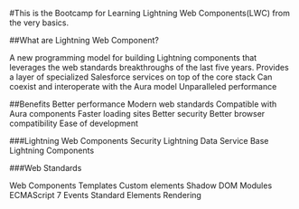 #This is the Bootcamp for Learning Lightning Web Components(LWC) from the very basics.

##What are Lightning Web Component?

A new programming model for building Lightning components that leverages the web standards breakthroughs of the last five years.
Provides a layer of specialized Salesforce services on top of the core stack
Can coexist and interoperate with the Aura model
Unparalleled performance

##Benefits
Better performance
Modern web standards
Compatible with Aura components
Faster loading sites
Better security
Better browser compatibility
Ease of development

###Lightning
Web Components
Security
Lightning Data Service
Base Lightning Components

###Web Standards

Web Components
Templates
Custom elements
Shadow DOM
Modules
ECMAScript 7
Events
Standard Elements
Rendering
